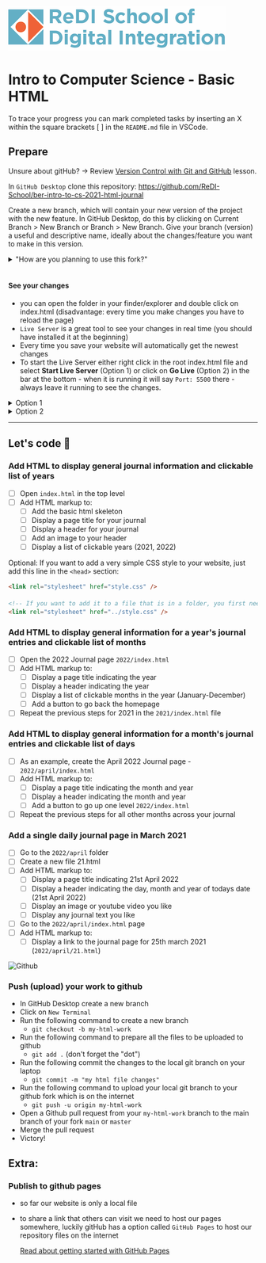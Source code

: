 ![ReDI](images/redi_banner.png)

# Intro to Computer Science - Basic HTML

To trace your progress you can mark completed tasks by inserting an X within the square brackets [ ] in the `README.md` file in VSCode.

## Prepare

Unsure about gitHub?
→ Review [Version Control with Git and GitHub](https://redi-school.github.io/ber-dcp-intro-to-computer-science/docs/git/git_and_github_desktop/) lesson.

In `GitHub Desktop` clone this repository: https://github.com/ReDI-School/ber-intro-to-cs-2021-html-journal

Create a new branch, which will contain your new version of the project with the new feature. In GitHub Desktop, do this by clicking on Current Branch > New Branch or Branch > New Branch. Give your branch (version) a useful and descriptive name, ideally about the changes/feature you want to make in this version.

<details>
  <summary>"How are you planning to use this fork?"</summary>
    
  Select "For my own purposes"
  ![clone](images/clone.png)
    → for most of our class activities we will select "For my own purposes" - for contributing to open source projects or projects owned by others, select "To contribute to the parent project"
</details>

<br>

#### See your changes

- you can open the folder in your finder/explorer and double click on index.html (disadvantage: every time you make changes you have to reload the page)
- `Live Server` is a great tool to see your changes in real time (you should have installed it at the beginning)
- Every time you save your website will automatically get the newest changes
- To start the Live Server either right click in the root index.html file and select **Start Live Server** (Option 1) or click on **Go Live** (Option 2) in the bar at the bottom - when it is running it will say `Port: 5500` there - always leave it running to see the changes.

<details>
  <summary>Option 1</summary>
    
  ![liveserver from file](images/liveserver1.png)
</details>
<details>
  <summary>Option 2</summary>
    
  ![liveserver status bar](images/liveserver2.png)
</details>

<hr>

## Let's code 🚀

### Add HTML to display general journal information and clickable list of years

- [ ] Open `index.html` in the top level
- [ ] Add HTML markup to:
  - [ ] Add the basic html skeleton
  - [ ] Display a page title for your journal
  - [ ] Display a header for your journal
  - [ ] Add an image to your header
  - [ ] Display a list of clickable years (2021, 2022)

Optional:
If you want to add a very simple CSS style to your website, just add this line in the `<head>` section:

```html
<link rel="stylesheet" href="style.css" />

<!-- If you want to add it to a file that is in a folder, you first need to get up to that level with using `../` -->
<link rel="stylesheet" href="../style.css" />
```

### Add HTML to display general information for a year's journal entries and clickable list of months

- [ ] Open the 2022 Journal page `2022/index.html`
- [ ] Add HTML markup to:
  - [ ] Display a page title indicating the year
  - [ ] Display a header indicating the year
  - [ ] Display a list of clickable months in the year (January-December)
  - [ ] Add a button to go back the homepage
- [ ] Repeat the previous steps for 2021 in the `2021/index.html` file

### Add HTML to display general information for a month's journal entries and clickable list of days

- [ ] As an example, create the April 2022 Journal page - `2022/april/index.html`
- [ ] Add HTML markup to:
  - [ ] Display a page title indicating the month and year
  - [ ] Display a header indicating the month and year
  - [ ] Add a button to go up one level `2022/index.html`
- [ ] Repeat the previous steps for all other months across your journal

### Add a single daily journal page in March 2021

- [ ] Go to the `2022/april` folder
- [ ] Create a new file 21.html
- [ ] Add HTML markup to:
  - [ ] Display a page title indicating 21st April 2022
  - [ ] Display a header indicating the day, month and year of todays date (21st April 2022)
  - [ ] Display an image or youtube video you like
  - [ ] Display any journal text you like
- [ ] Go to the `2022/april/index.html` page
- [ ] Add HTML markup to:
  - [ ] Display a link to the journal page for 25th march 2021 (`2022/april/21.html`)

![Github](https://cdn.iconscout.com/icon/free/png-32/github-1521500-1288242.png)

### Push (upload) your work to github

- In GitHub Desktop create a new branch
- Click on `New Terminal`
- Run the following command to create a new branch
  - `git checkout -b my-html-work`
- Run the following command to prepare all the files to be uploaded to github
  - `git add .` (don't forget the "dot")
- Run the following commit the changes to the local git branch on your laptop
  - `git commit -m "my html file changes"`
- Run the following command to upload your local git branch to your github fork which is on the internet
  - `git push -u origin my-html-work`
- Open a Github pull request from your `my-html-work` branch to the main branch of your fork `main` or `master`
- Merge the pull request
- Victory!

## Extra:

### Publish to github pages

- so far our website is only a local file
- to share a link that others can visit we need to host our pages somewhere, luckily gitHub has a option called `GitHub Pages` to host our repository files on the internet

  [Read about getting started with GitHub Pages](https://docs.github.com/en/pages/getting-started-with-github-pages/creating-a-github-pages-site)
